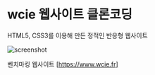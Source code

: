 # wcie 웹사이트 클론코딩

HTML5, CSS3를 이용해 만든 정적인 반응형 웹사이트

![screenshot](./image/screenshot.png)

벤치마킹 웹사이트 [https://www.wcie.fr]